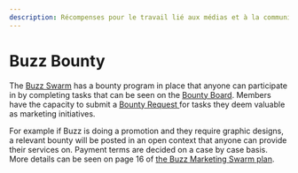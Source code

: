 ```yaml
---
description: Récompenses pour le travail lié aux médias et à la communication
---
```


# Buzz Bounty

The [Buzz Swarm](https://1hive.gitbook.io/1hive/community/swarms/buzz) has a bounty program in place that anyone can participate in by completing tasks that can be seen on the [Bounty Board](https://www.notion.so/3e13ef2a5d614a828b684640af2212b4?v=20b21ead637341faa87416b85202b584). Members have the capacity to submit a [Bounty Request ](https://docs.google.com/forms/d/e/1FAIpQLSd9zyx3qV2n5iuO8LdmPQiYHdZpY-NcSH6YkvvCxSq7D-Fo9g/viewform)for tasks they deem valuable as marketing initiatives.

For example if Buzz is doing a promotion and they require graphic designs, a relevant bounty will be posted in an open context that anyone can provide their services on. Payment terms are decided on a case by case basis. More details can be seen on page 16 of [the Buzz Marketing Swarm plan](https://drive.google.com/file/d/1giD4QcVfHNUaAwcXWqEdV4jI2CUSQH24/view).

